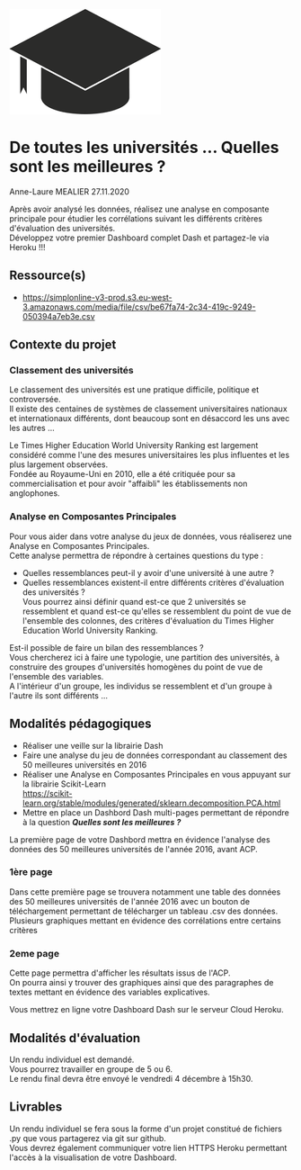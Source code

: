 ![plot](./assets/fanart.png)

# De toutes les universités ... Quelles sont les meilleures ?  

Anne-Laure MEALIER 27.11.2020  

Après avoir analysé les données, réalisez une analyse en composante principale pour étudier les corrélations suivant les différents critères d'évaluation des universités.  
Développez votre premier Dashboard complet Dash et partagez-le via Heroku !!!  

## Ressource(s)  

* https://simplonline-v3-prod.s3.eu-west-3.amazonaws.com/media/file/csv/be67fa74-2c34-419c-9249-050394a7eb3e.csv  

## Contexte du projet  

### Classement des universités  

Le classement des universités est une pratique difficile, politique et controversée.  
Il existe des centaines de systèmes de classement universitaires nationaux et internationaux différents, dont beaucoup sont en désaccord les uns avec les autres ...  

Le Times Higher Education World University Ranking est largement considéré comme l'une des mesures universitaires les plus influentes et les plus largement observées.  
Fondée au Royaume-Uni en 2010, elle a été critiquée pour sa commercialisation et pour avoir "affaibli" les établissements non anglophones.  

### Analyse en Composantes Principales  

Pour vous aider dans votre analyse du jeux de données, vous réaliserez une Analyse en Composantes Principales.  
Cette analyse permettra de répondre à certaines questions du type :  
* Quelles ressemblances peut-il y avoir d'une université à une autre ?  
* Quelles ressemblances existent-il entre différents critères d'évaluation des universités ?  
Vous pourrez ainsi définir quand est-ce que 2 universités se ressemblent et quand est-ce qu'elles se ressemblent du point de vue de l'ensemble des colonnes, des critères d'évaluation du Times Higher Education World University Ranking.  

Est-il possible de faire un bilan des ressemblances ?  
Vous chercherez ici à faire une typologie, une partition des universités, à construire des groupes d'universités homogènes du point de vue de l'ensemble des variables.  
A l'intérieur d'un groupe, les individus se ressemblent et d'un groupe à l'autre ils sont différents ...  

## Modalités pédagogiques  

* Réaliser une veille sur la librairie Dash  
* Faire une analyse du jeu de données correspondant au classement des 50 meilleures universités en 2016  
* Réaliser une Analyse en Composantes Principales en vous appuyant sur la librairie Scikit-Learn  
https://scikit-learn.org/stable/modules/generated/sklearn.decomposition.PCA.html  
* Mettre en place un Dashbord Dash multi-pages permettant de répondre à la question ***Quelles sont les meilleures ?***  

La première page de votre Dashbord mettra en évidence l'analyse des données des 50 meilleures universités de l'année 2016, avant ACP.  

### 1ère page  

Dans cette première page se trouvera notamment une table des données des 50 meilleures universités de l'année 2016 avec un bouton de téléchargement permettant de télécharger un tableau .csv des données.  
Plusieurs graphiques mettant en évidence des corrélations entre certains critères  

### 2eme page  

Cette page permettra d'afficher les résultats issus de l'ACP.  
On pourra ainsi y trouver des graphiques ainsi que des paragraphes de textes mettant en évidence des variables explicatives.  

Vous mettrez en ligne votre Dashboard Dash sur le serveur Cloud Heroku.  

## Modalités d'évaluation  

Un rendu individuel est demandé.  
Vous pourrez travailler en groupe de 5 ou 6.  
Le rendu final devra être envoyé le vendredi 4 décembre à 15h30.  

## Livrables  

Un rendu individuel se fera sous la forme d'un projet constitué de fichiers .py que vous partagerez via git sur github.  
Vous devrez également communiquer votre lien HTTPS Heroku permettant l'accès à la visualisation de votre Dashboard.  

